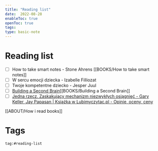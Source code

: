 ```yaml
---
title: "Reading list"
date:  2022-08-28
enableToc: true
openToc: true
tags: 
type: basic-note
---
```

# Reading list
- [ ] How to take smart notes - Stone Ahrens [[BOOKS/How to take smart notes]]
- [ ] W sercu emocji dziecka - Izabelle Filliozat 
- [ ] Twoje kompetentne dziecko - Jesper Juul
- [ ] [Building a Second Brain](https://lubimyczytac.pl/ksiazka/5025240/building-a-second-brain)[[BOOKS/Building a Second Brain]]
- [ ] [Jedna rzecz. Zaskakujący mechanizm niezwykłych osiągnięć - Gary Keller, Jay Papasan | Książka w Lubimyczytac.pl - Opinie, oceny, ceny](https://lubimyczytac.pl/ksiazka/194428/jedna-rzecz-zaskakujacy-mechanizm-niezwyklych-osiagniec)

[[ABOUT/How i read books]]

# Tags
```query
tag:#reading-list
```